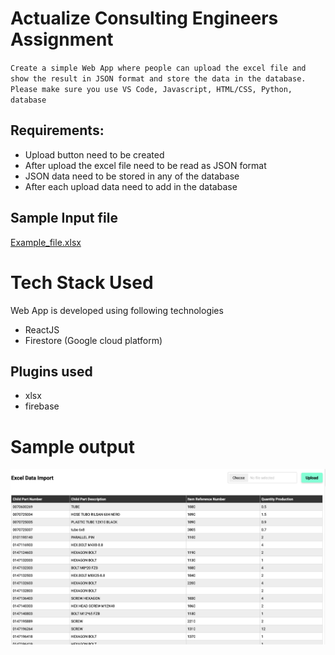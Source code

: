 # Actualize Consulting Engineers Assignment
`
Create a simple Web App where people can upload the excel file and show the result in JSON format and store the data in the database.
Please make sure you use VS Code, Javascript, HTML/CSS, Python, database
`

## Requirements:
- Upload button need to be created
- After upload the excel file need to be read as JSON format
- JSON data need to be stored in any of the database
- After each upload data need to add in the database

## Sample Input file
[Example_file.xlsx](input/Example_file.xlsx)


# Tech Stack Used
Web App is developed using following technologies

- ReactJS
- Firestore (Google cloud platform)

## Plugins used

- xlsx
- firebase

# Sample output
![alt text](output/Output.png)
